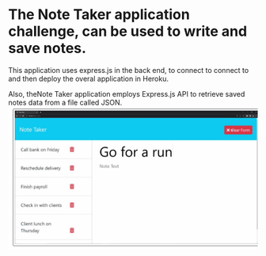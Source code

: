 # The Note Taker application challenge, can be used to write and save notes. 
This application uses express.js in the back end, to connect to connect to and then deploy the overal application in Heroku.

Also, theNote Taker application employs Express.js API to retrieve saved notes data from a file called JSON.
![images of Note Taker](./Challenge-11%20image.jpg)



 